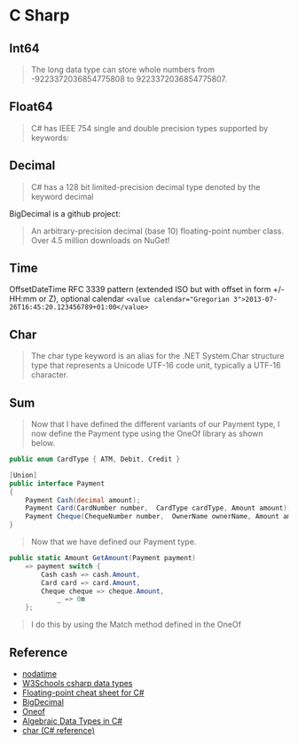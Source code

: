 # C Sharp

## Int64

> The long data type can store whole numbers from -9223372036854775808 to 9223372036854775807.

## Float64

> C# has IEEE 754 single and double precision types supported by keywords:

## Decimal

> C# has a 128 bit limited-precision decimal type denoted by the keyword decimal

BigDecimal is a github project:

> An arbitrary-precision decimal (base 10) floating-point number class. Over 4.5 million downloads on NuGet!

## Time

OffsetDateTime
RFC 3339 pattern (extended ISO but with offset in form +/-HH:mm or Z), optional calendar
`<value calendar="Gregorian 3">2013-07-26T16:45:20.123456789+01:00</value>`

## Char

> The char type keyword is an alias for the .NET System.Char structure type that represents a Unicode UTF-16 code unit, typically a UTF-16 character.

## Sum

> Now that I have defined the different variants of our Payment type, I now define the Payment type using the OneOf library as shown below.

```csharp
public enum CardType { ATM, Debit, Credit }

[Union]
public interface Payment
{
    Payment Cash(decimal amount);
    Payment Card(CardNumber number,  CardType cardType, Amount amount);
    Payment Cheque(ChequeNumber number,  OwnerName ownerName, Amount amount);
}
```

> Now that we have defined our Payment type.

```csharp
public static Amount GetAmount(Payment payment)
    => payment switch {
        Cash cash => cash.Amount,
        Card card => card.Amount,
        Cheque cheque => cheque.Amount,
            _ => 0m
    };
```

> I do this by using the Match method defined in the OneOf

## Reference

* [nodatime](https://nodatime.org/3.2.x/userguide/serialization)
* [W3Schools csharp data types](https://www.w3schools.com/cs/cs_data_types.php)
* [Floating-point cheat sheet for C#](https://floating-point-gui.de/languages/csharp/)
* [BigDecimal](https://github.com/AdamWhiteHat/BigDecimal)
* [Oneof](https://github.com/mcintyre321/OneOf)
* [Algebraic Data Types in C#](https://kasozivincent.hashnode.dev/algebraic-data-types-in-c)
* [char (C# reference)](https://learn.microsoft.com/en-us/dotnet/csharp/language-reference/builtin-types/char)